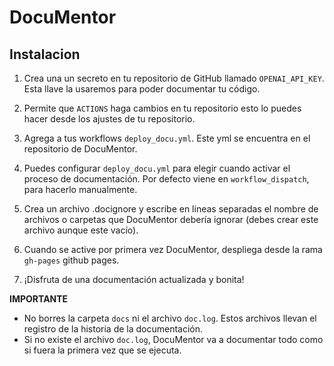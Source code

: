 # DocuMentor

## Instalacion

1. Crea una un secreto en tu repositorio de GitHub llamado `OPENAI_API_KEY`. Esta llave la usaremos para poder documentar tu código.

2. Permite que `ACTIONS` haga cambios en tu repositorio esto lo puedes hacer desde los ajustes de tu repositorio. 

3. Agrega a tus workflows `deploy_docu.yml`. Este yml se encuentra en el repositorio de DocuMentor. 

4. Puedes configurar `deploy_docu.yml` para elegir cuando activar el proceso de documentación. Por defecto viene en `workflow_dispatch`, para hacerlo manualmente.

5. Crea un archivo .docignore y escribe en lineas separadas el nombre de archivos o carpetas que DocuMentor debería ignorar (debes crear este archivo aunque este vacío).

6. Cuando se active por primera vez DocuMentor, despliega desde la rama `gh-pages` github pages.

7. ¡Disfruta de una documentación actualizada y bonita!

**IMPORTANTE**
- No borres la carpeta `docs` ni el archivo `doc.log`. Estos archivos llevan el registro de la historia de la documentación. 
- Si no existe el archivo `doc.log`, DocuMentor va a documentar todo como si fuera la primera vez que se ejecuta.
